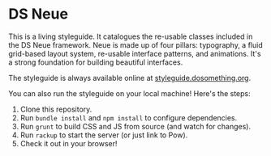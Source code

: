 DS Neue
=======

This is a living styleguide. It catalogues the re-usable classes included in the DS Neue framework. Neue is made up of four pillars: typography, a fluid grid-based layout system, re-usable interface patterns, and animations. It's a strong foundation for building beautiful interfaces.

The styleguide is always available online at [styleguide.dosomething.org](http://styleguide.dosomething.org/).

You can also run the styleguide on your local machine! Here's the steps:

  1. Clone this repository.
  2. Run `bundle install` and `npm install` to configure dependencies.
  3. Run `grunt` to build CSS and JS from source (and watch for changes).
  3. Run `rackup` to start the server (or just link to Pow).
  4. Check it out in your browser!
